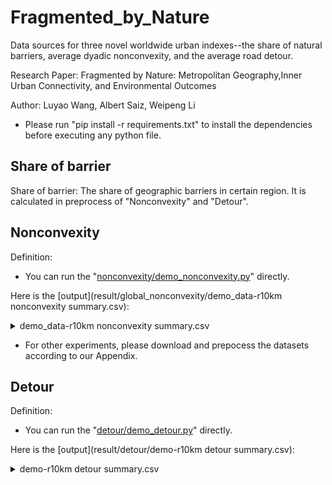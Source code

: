 # Fragmented_by_Nature
Data sources for three novel worldwide urban indexes--the share of natural barriers, average dyadic nonconvexity, and the average road detour.

Research Paper: Fragmented by Nature: Metropolitan Geography,Inner Urban Connectivity, and Environmental Outcomes

Author: Luyao Wang, Albert Saiz, Weipeng Li

* Please run "pip install -r requirements.txt" to install the dependencies before executing any python file.

## Share of barrier
Share of barrier: The share of geographic barriers in certain region. It is calculated in preprocess of "Nonconvexity" and "Detour".

## Nonconvexity
Definition: 

* You can run the "[nonconvexity/demo_nonconvexity.py](nonconvexity/demo_nonconvexity.py)" directly. 

Here is the [output](result/global_nonconvexity/demo_data-r10km nonconvexity summary.csv):
<details>
<summary>demo_data-r10km nonconvexity summary.csv</summary>

| areaID | share_of_barrier | nonconvexity | number of commuting nodes |
|-------:|------------------|--------------|---------------------------|
|       1| 0.2185 | 0.0136 | 974     		|
|       2| 0.009491| 0.004986| 1233           	|
|       3| 0.0006421 | 8.3345e-07 | 1246       	|

</details>

* For other experiments, please download and prepocess the datasets according to our Appendix.

## Detour
Definition: 

* You can run the "[detour/demo_detour.py](detour/demo_detour.py)" directly.

Here is the [output](result/detour/demo-r10km detour summary.csv):
<details>
<summary>demo-r10km detour summary.csv</summary>
| areaID | share_of_barrier | detour | distance_max | distance_mean | distance_std | number of commuting nodes | number of road nodes |
|-----:|-----------|-----------|-----------|-----------|-----------|-----------|-----------|
|     1| 0.2185 | 0.2665 | 27.5856 | 10.5261 | 5.0514 | 948 | 31498 |
|     2| 0.009491 | 0.3590 | 23.8956 | 7.8960 | 3.9693 | 313 | 6301 |
|     3| 0.0006421 | 0.1925 | 26.5877 | 10.7287 | 5.0226 | 1224 | 68350 |

* For other experiments, please download and prepocess the datasets according to our Appendix.